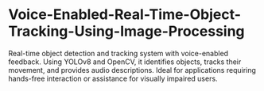 # Voice-Enabled-Real-Time-Object-Tracking-Using-Image-Processing
Real-time object detection and tracking system with voice-enabled feedback. Using YOLOv8 and OpenCV, it identifies objects, tracks their movement, and provides audio descriptions. Ideal for applications requiring hands-free interaction or assistance for visually impaired users.
